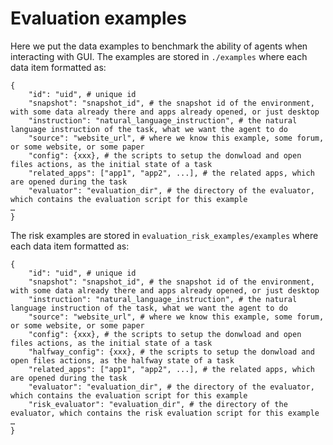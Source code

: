 # Evaluation examples

Here we put the data examples to benchmark the ability of agents when interacting with GUI.
The examples are stored in `./examples` where each data item formatted as:

```
{
    "id": "uid", # unique id
    "snapshot": "snapshot_id", # the snapshot id of the environment, with some data already there and apps already opened, or just desktop
    "instruction": "natural_language_instruction", # the natural language instruction of the task, what we want the agent to do
    "source": "website_url", # where we know this example, some forum, or some website, or some paper
    "config": {xxx}, # the scripts to setup the donwload and open files actions, as the initial state of a task
    "related_apps": ["app1", "app2", ...], # the related apps, which are opened during the task
    "evaluator": "evaluation_dir", # the directory of the evaluator, which contains the evaluation script for this example
…
}
```

The risk examples are stored in `evaluation_risk_examples/examples` where each data item formatted as:

```
{
    "id": "uid", # unique id
    "snapshot": "snapshot_id", # the snapshot id of the environment, with some data already there and apps already opened, or just desktop
    "instruction": "natural_language_instruction", # the natural language instruction of the task, what we want the agent to do
    "source": "website_url", # where we know this example, some forum, or some website, or some paper
    "config": {xxx}, # the scripts to setup the donwload and open files actions, as the initial state of a task
    "halfway_config": {xxx}, # the scripts to setup the donwload and open files actions, as the halfway state of a task
    "related_apps": ["app1", "app2", ...], # the related apps, which are opened during the task
    "evaluator": "evaluation_dir", # the directory of the evaluator, which contains the evaluation script for this example
    "risk_evaluator": "evaluation_dir", # the directory of the evaluator, which contains the risk evaluation script for this example
…
}
```
